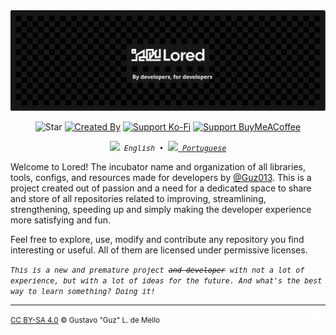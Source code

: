 <div align="center">
	<img src="https://raw.githubusercontent.com/LoredDev/.github/main/assets/animated/banner.svg">
</div>

<div align="center">

![Star][gh-stars-badge]
[![Created By][by-badge]][guz-website]
[![Support Ko-Fi][support-kofi-badge]][support-kofi]
[![Support BuyMeACoffee][support-coffee-badge]][support-coffee]

<p>
	<samp><i><small>
		<img src="https://hatscripts.github.io/circle-flags/flags/us.svg" width="14ch"/> English
		&bull;
		<a href="https://github.com/LoredDev/.github/blob/main/profile/README-pt.md">
			<img src="https://hatscripts.github.io/circle-flags/flags/br.svg" width="12ch"/> Portuguese
		</a>
	</small></i></samp>
</p>

</div>


Welcome to Lored! The incubator name and organization of all libraries, tools, configs, and resources
made for developers by [@Guz013](https://github.com/Guz013). This is a project created
out of passion and a need for a dedicated space to share and store of all repositories related to improving, 
streamlining, strengthening, speeding up and simply making the developer experience more satisfying and fun.

Feel free to explore, use, modify and contribute any repository you find interesting or useful. 
All of them are licensed under permissive licenses.

<em>
	<small>
		<samp>
			This is a new and premature project <del>and developer</del> with not a lot of experience, 
			but with a lot of ideas for the future. And what's the best way to learn something? Doing it!
		</samp>
	</small>
</em>

---

<small>
	<a href="https://github.com/LoredDev/.github/blob/main/LICENSE-CC-BY-SA-4.0">CC BY-SA 4.0</a> 
	&copy; Gustavo "Guz" L. de Mello
</small>
<img align="right" src="https://raw.githubusercontent.com/LoredDev/.github/main/assets/misc/logo-013-light.svg" width="30ch">

[gh-stars-badge]: https://img.shields.io/github/stars/loreddev?style=for-the-badge&logo=Github&logoColor=fcfcfc&labelColor=171717&color=fcfcfc

[support-kofi]: https://www.ko-fi.com/guz013
[support-kofi-badge]: https://img.shields.io/badge/Ko--Fi-white?style=for-the-badge&labelColor=171717&color=fcfcfc&&logoColor=fcfcfc&logo=kofi&label=Support%20on

[support-coffee]: https://www.buymeacoffee.com/guz013
[support-coffee-badge]: https://img.shields.io/badge/BuyMeACoffee-white?style=for-the-badge&labelColor=171717&color=fcfcfc&&logoColor=fcfcfc&logo=buymeacoffee&label=Support%20on

[by-badge]: https://img.shields.io/badge/Guz013-white?style=for-the-badge&labelColor=171717&color=fcfcfc&&logoColor=fcfcfc&label=An%20Org%20of
[guz-website]: https://guz.one
